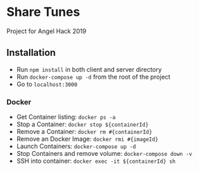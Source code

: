 # Share Tunes

Project for Angel Hack 2019


## Installation
  - Run `npm install` in both client and server directory
  - Run `docker-compose up -d` from the root of the project
  - Go to `localhost:3000`

### Docker
  - Get Container listing: `docker ps -a`
  - Stop a Container: `docker stop ${containerId}`
  - Remove a Container: `docker rm #{containerId}`
  - Remove an Docker Image: `docker rmi #{imageId}`
  - Launch Containers: `docker-compose up -d`
  - Stop Containers and remove volume: `docker-compose down -v`
  - SSH into container: `docker exec -it ${containerId} sh`